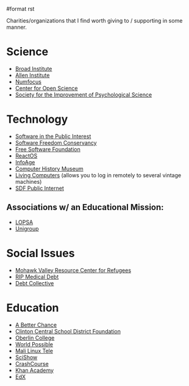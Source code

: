 \#format rst

Charities/organizations that I find worth giving to / supporting in some manner.

Science
=======

-   [Broad Institute](https://friends.broadinstitute.org/)
-   [Allen Institute](https://www.alleninstitute.org/)
-   [Numfocus](http://www.numfocus.org/)
-   [Center for Open Science](https://cos.io/donate/)
-   [Society for the Improvement of Psychological Science](http://improvingpsych.org/)

Technology
==========

-   [Software in the Public Interest](https://www.spi-inc.org/)
-   [Software Freedom Conservancy](https://sfconservancy.org/)
-   [Free Software Foundation](https://www.fsf.org)
-   [ReactOS](http://reactos.org/)
-   [InfoAge](http://infoage.org/support-infoage/)
-   [Computer History Museum](http://www.computerhistory.org/contribute/)
-   [Living Computers](http://www.livingcomputers.org/) (allows you to log in remotely to several vintage machines)
-   [SDF Public Internet](http://sdf.org/)

Associations w/ an Educational Mission:
---------------------------------------

-   [LOPSA](https://lopsa.org/)
-   [Unigroup](http://www.unigroup.org/)

Social Issues
=============

-   [Mohawk Valley Resource Center for Refugees](https://www.mvrcr.org/donate/)
-   [RIP Medical Debt](https://www.ripmedicaldebt.org/)
-   [Debt Collective](https://debtcollective.org/)

Education
=========

-   [A Better Chance](http://www.abetterchance.org)
-   [Clinton Central School District Foundation](http://ccs.edu/domain/28)
-   [Oberlin College](http://www.oberlin.edu/giving/donate)
-   [World Possible](http://worldpossible.org/)
-   [Mali Linux Tele](http://malinuxtele.tuxfamily.org/Recycle-your-unused-Raspberry-Pis.html)
-   [SciShow](https://www.patreon.com/scishow)
-   [CrashCourse](https://www.patreon.com/crashcourse)
-   [Khan Academy](https://www.khanacademy.org/donate)
-   [EdX](https://www.edx.org/donate)

